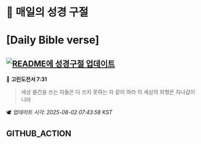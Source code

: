# 🙏 매일의 성경 구절
# [Daily Bible verse]
## [![README에 성경구절 업데이트](https://github.com/DONGSUKA/first_test/actions/workflows/update-readme-bible.yml/badge.svg)](https://github.com/DONGSUKA/first_test/actions/workflows/update-readme-bible.yml)
<!-- START_BIBLE_VERSE -->
📖 **고린도전서 7:31**
> 세상 물건을 쓰는 자들은 다 쓰지 못하는 자 같이 하라 이 세상의 외형은 지나감이니라

🕊️ _업데이트 시각: 2025-08-02 07:43:58 KST_
  <!-- END_BIBLE_VERSE -->
## GITHUB_ACTION
